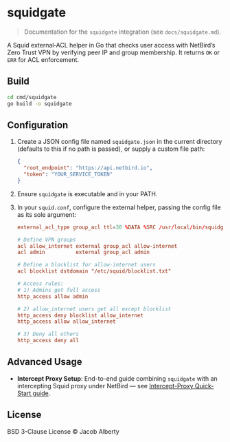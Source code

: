 # squidgate

> Documentation for the `squidgate` integration (see `docs/squidgate.md`).

A Squid external‑ACL helper in Go that checks user access with NetBird’s Zero Trust VPN by verifying peer IP and group membership. It returns `OK` or `ERR` for ACL enforcement.

## Build

```bash
cd cmd/squidgate
go build -o squidgate
```

## Configuration

1. Create a JSON config file named `squidgate.json` in the current directory (defaults to this if no path is passed), or supply a custom file path:

   ```json
   {
     "root_endpoint": "https://api.netbird.io",
     "token": "YOUR_SERVICE_TOKEN"
   }
   ```

2. Ensure `squidgate` is executable and in your PATH.
3. In your `squid.conf`, configure the external helper, passing the config file as its sole argument:

   ```conf
   external_acl_type group_acl ttl=30 %DATA %SRC /usr/local/bin/squidgate /path/to/squidgate.json

   # Define VPN groups
   acl allow_internet external group_acl allow-internet
   acl admin          external group_acl admin

   # Define a blocklist for allow-internet users
   acl blocklist dstdomain "/etc/squid/blocklist.txt"

   # Access rules:
   # 1) Admins get full access
   http_access allow admin

   # 2) allow_internet users get all except blocklist
   http_access deny blocklist allow_internet
   http_access allow allow_internet

   # 3) Deny all others
   http_access deny all
   ```

## Advanced Usage

- **Intercept Proxy Setup**: End-to-end guide combining `squidgate` with an intercepting Squid proxy under NetBird — see [Intercept-Proxy Quick-Start guide](squidgate/intercept.md).

## License

BSD 3-Clause License © Jacob Alberty
